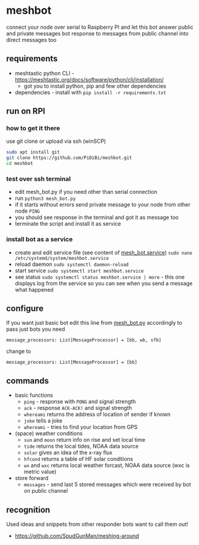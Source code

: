# meshbot

connect your node over serial to Raspberry PI and let this bot answer public and private messages
bot response to messages from public channel into direct messages too

## requirements

- meshtastic python CLI - https://meshtastic.org/docs/software/python/cli/installation/
  - got you to install python, pip and few other dependencies
- dependencies - install with `pip install -r requirements.txt`

## run on RPI

### how to get it there

use git clone or upload via ssh (winSCP)

```bash
sudo apt install git
git clone https://github.com/PiDiBi/meshbot.git
cd meshbot
```

### test over ssh terminal

- edit mesh_bot.py if you need other than serial connection
- run `python3 mesh_bot.py` 
- if it starts without errors send private message to your node from other node `PING`
- you should see response in the terminal and got it as message too
- terminate the script and install it as service

### install bot as a service

- create and edit service file (see content of [mesh_bot.service](mesh_bot.service)) `sudo nano /etc/systemd/system/meshbot.service`
- reload daemon `sudo systemctl daemon-reload`
- start service `sudo systemctl start meshbot.service`
- see status `sudo systemctl status meshbot.service | more` - this one displays log from the service so you can see when you send a message what happened

## configure

If you want just basic bot edit this line from [mesh_bot.py](mesh_bot.py) accordingly to pass just bots you need

```python3
message_processors: List[MessageProcessor] = [bb, wb, sfb]
```

change to

```python3
message_processors: List[MessageProcessor] = [bb]
```

## commands

- basic functions
  - `ping` - response with `PONG` and signal strength
  - `ack` - response `ACK-ACK!` and signal strength
  - `whereami` returns the address of location of sender if known
  - `joke` tells a joke
  - `whereami` - tries to find your location from GPS
- (space) weather conditions
  - `sun` and `moon` return info on rise and set local time
  - `tide` returns the local tides, NOAA data source
  - `solar` gives an idea of the x-ray flux
  - `hfcond` returns a table of HF solar conditions
  - `wx` and `wxc` returns local weather forcast, NOAA data source (wxc is metric value)
- store forward
  - `messages` - send last 5 stored messages which were received by bot on public channel
  
## recognition

Used ideas and snippets from other responder bots want to call them out!

- https://github.com/SpudGunMan/meshing-around
